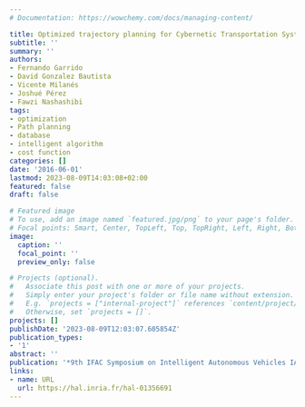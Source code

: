 ```yaml
---
# Documentation: https://wowchemy.com/docs/managing-content/

title: Optimized trajectory planning for Cybernetic Transportation Systems
subtitle: ''
summary: ''
authors:
- Fernando Garrido
- David Gonzalez Bautista
- Vicente Milanés
- Joshué Pérez
- Fawzi Nashashibi
tags:
- optimization
- Path planning
- database
- intelligent algorithm
- cost function
categories: []
date: '2016-06-01'
lastmod: 2023-08-09T14:03:08+02:00
featured: false
draft: false

# Featured image
# To use, add an image named `featured.jpg/png` to your page's folder.
# Focal points: Smart, Center, TopLeft, Top, TopRight, Left, Right, BottomLeft, Bottom, BottomRight.
image:
  caption: ''
  focal_point: ''
  preview_only: false

# Projects (optional).
#   Associate this post with one or more of your projects.
#   Simply enter your project's folder or file name without extension.
#   E.g. `projects = ["internal-project"]` references `content/project/deep-learning/index.md`.
#   Otherwise, set `projects = []`.
projects: []
publishDate: '2023-08-09T12:03:07.605854Z'
publication_types:
- '1'
abstract: ''
publication: '*9th IFAC Symposium on Intelligent Autonomous Vehicles IAV 2016*'
links:
- name: URL
  url: https://hal.inria.fr/hal-01356691
---
```

